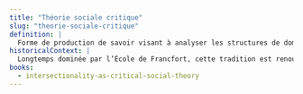 ```yaml
---
title: "Théorie sociale critique"
slug: "theorie-sociale-critique"
definition: |
  Forme de production de savoir visant à analyser les structures de domination et à contribuer à leur transformation depuis des positions marginalisées.
historicalContext: |
  Longtemps dominée par l’École de Francfort, cette tradition est renouvelée à partir des années 1980 par les féminismes noirs, les subaltern studies et les théories queer.
books:
  - intersectionality-as-critical-social-theory
---
```

